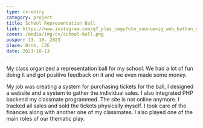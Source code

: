 ```yaml
---
type: cv-entry
category: project
title: School Representation Ball
link: https://www.instagram.com/g7_ples_cmgp?utm_source=ig_web_button_share_sheet&igsh=ZDNlZDc0MzIxNw==
cover: /media/img/cv/school-ball.png
posper: 13. 10. 2023
place: Brno, CZE
date: 2023-10-13
---
```

My class organized a representation ball for my school. We had a lot of fun doing it and got positive feedback on it and we even made some money.

My job was creating a system for purchasing tickets for the ball, I designed a website and a system to gather the individual sales. I also integrated PHP backend my classmate programmed. The site is not online anymore. I tracked all sales and sold the tickets physically myself. I took care of the finances along with another one of my classmates. I also played one of the main roles of our thematic play.